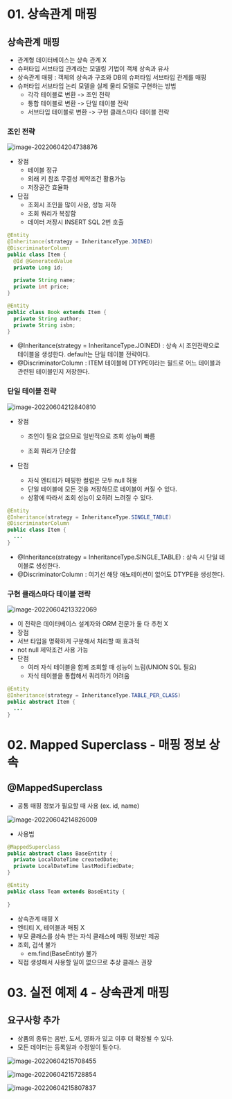 # 01. 상속관계 매핑

## 상속관계 매핑

* 관계형 데이터베이스는 상속 관계 X
* 슈퍼타입 서브타입 관계라는 모델링 기법이 객체 상속과 유사
* 상속관계 매핑 : 객체의 상속과 구조와 DB의 슈퍼타입 서브타입 관계를 매핑
* 슈퍼타입 서브타입 논리 모델을 실제 물리 모델로 구현하는 방법
  * 각각 테이블로 변환 -> 조인 전략
  * 통합 테이블로 변환 -> 단일 테이블 전략
  * 서브타입 테이블로 변환 -> 구현 클래스마다 테이블 전략



### 조인 전략

![image-20220604204738876](images/image-20220604204738876.png)

* 장점
  * 테이블 정규
  * 외래 키 참조 무결성 제약조건 활용가능
  * 저장공간 효율화
* 단점
  * 조회시 조인을 많이 사용, 성능 저하
  * 조회 쿼리가 복잡함
  * 데이터 저장시 INSERT SQL 2번 호출

``` java
@Entity
@Inheritance(strategy = InheritanceType.JOINED)
@DiscriminatorColumn
public class Item {
  @Id @GeneratedValue
  private Long id;
  
  private String name;
  private int price;
}

@Entity
public class Book extends Item {
  private String author;
  private String isbn;
}
```

* @Inheritance(strategy = InheritanceType.JOINED) : 상속 시 조인전략으로 테이블을 생성한다. default는 단일 테이블 전략이다.
* @DiscriminatorColumn : ITEM 테이블에 DTYPE이라는 필드로 어느 테이블과 관련된 테이블인지 저장한다.



### 단일 테이블 전략

![image-20220604212840810](images/image-20220604212840810.png)

* 장점

  - 조인이 필요 없으므로 일반적으로 조회 성능이 빠름

  - 조회 쿼리가 단순함

* 단점
  * 자식 엔티티가 매핑한 컬럼은 모두 null 허용
  * 단일 테이블에 모든 것을 저장하므로 테이블이 커질 수 있다.
  * 상황에 따라서 조회 성능이 오히려 느려질 수 있다.

``` java
@Entity
@Inheritance(strategy = InheritanceType.SINGLE_TABLE)
@DiscriminatorColumn
public class Item {
  ...
}
```

* @Inheritance(strategy = InheritanceType.SINGLE_TABLE) : 상속 시 단일 테이블로 생성한다.
* @DiscriminatorColumn : 여기선 해당 애노테이션이 없어도 DTYPE을 생성한다. 



### 구현 클래스마다 테이블 전략

![image-20220604213322069](images/image-20220604213322069.png)

* 이 전략은 데이터베이스 설계자와 ORM 전문가 둘 다 추천 X
*  장점
  * 서브 타입을 명확하게 구분해서 처리할 때 효과적
  * not null 제약조건 사용 가능
* 단점
  * 여러 자식 테이블을 함께 조회할 때 성능이 느림(UNION SQL 필요)
  * 자식 테이블을 통합해서 쿼리하기 어려움

``` java
@Entity
@Inheritance(strategy = InheritanceType.TABLE_PER_CLASS)
public abstract Item {
  ...
}
```





# 02. Mapped Superclass - 매핑 정보 상속

## @MappedSuperclass

* 공통 매핑 정보가 필요할 때 사용 (ex. id, name)

![image-20220604214826009](images/image-20220604214826009.png)

* 사용법

```java
@MappedSuperclass
public abstract class BaseEntity {
  private LocalDateTime createdDate;
  private LocalDateTime lastModifiedDate;
}

@Entity
public class Team extends BaseEntity {
  
}
```

* 상속관계 매핑 X
* 엔티티 X, 테이블과 매핑 X
* 부모 클래스를 상속 받는 자식 클래스에 매핑 정보만 제공
* 조회, 검색 불가
  * em.find(BaseEntity) 불가
* 직접 생성해서 사용할 일이 없으므로 추상 클래스 권장





# 03. 실전 예제 4 - 상속관계 매핑

## 요구사항 추가

* 상품의 종류는 음반, 도서, 영화가 있고 이후 더 확장될 수 있다.
* 모든 데이터는 등록일과 수정일이 필수다.

![image-20220604215708455](images/image-20220604215708455.png)

![image-20220604215728854](images/image-20220604215728854.png)

![image-20220604215807837](images/image-20220604215807837.png)
